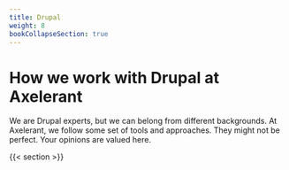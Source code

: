 ```yaml
---
title: Drupal
weight: 8
bookCollapseSection: true
---
```


# How we work with Drupal at Axelerant

We are Drupal experts, but we can belong from different backgrounds. At Axelerant, we follow some set of tools and approaches. They might not be perfect. Your opinions are valued here.

{{< section >}}
